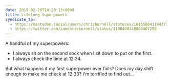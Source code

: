 ```yaml
---
date: 2019-02-26T14:20:13+0000
title: Lifelong Superpowers
syndicate_to:
  - https://mastodon.social/users/chrisburnell/statuses/101658841194373135
  - https://twitter.com/iamchrisburnell/status/1100400148868407298
---
```


A handful of my superpowers:

* I always sit on the second sock when I sit down to put on the first.
* I always check the time at 12:34.

But what happens if my first superpower ever fails? Does my day shift enough to make me check at 12:33? I'm terrified to find out…
